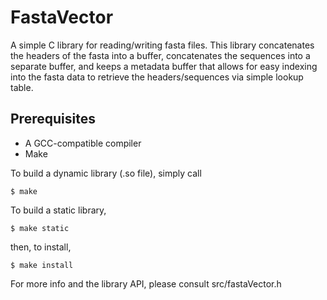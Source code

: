 # FastaVector
A simple C library for reading/writing fasta files. This library concatenates the headers of the fasta into a buffer, concatenates the sequences into a separate buffer, and keeps a metadata buffer that allows for easy indexing into the fasta data to retrieve the headers/sequences via simple lookup table.


## Prerequisites

* A GCC-compatible compiler
* Make


To build a dynamic library (.so file), simply call
```shell
$ make
```

To build a static library,
```shell
$ make static
```

then, to install,
```shell
$ make install
```


For more info and the library API, please consult src/fastaVector.h
